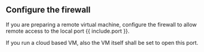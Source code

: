 ## Configure the firewall

If you are preparing a remote virtual machine, configure the firewall to allow remote access to the local port {{ include.port }}.

If you run a cloud based VM, also the VM itself shall be set to open this port.